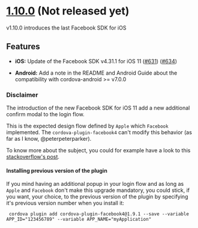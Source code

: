 <a name="1.10.0"></a>
# [1.10.0](https://github.com/jeduan/cordova-plugin-facebook4/releases/tag/v1.10.0) (Not released yet)

v1.10.0 introduces the last Facebook SDK for iOS

## Features

* **iOS:** Update of the Facebook SDK v4.31.1 for iOS 11 ([#631](https://github.com/jeduan/cordova-plugin-facebook4/issues/631)) ([#634](https://github.com/jeduan/cordova-plugin-facebook4/pull/634))

* **Android:** Add a note in the README and Android Guide about the compatibility with cordova-android >= v7.0.0

### Disclaimer 

The introduction of the new Facebook SDK for iOS 11 add a new additional confirm modal to the login flow. 

This is the expected design flow defined by `Apple` which `Facebook` implemented. The `cordova-plugin-facebook4` can't modify this behavior (as far as I know, @peterpeterparker).

To know more about the subject, you could for example have a look to this [stackoverflow's post](https://stackoverflow.com/questions/45858774/ios-11-facebook-signin-is-showing-an-initial-system-alert/).

#### Installing previous version of the plugin

If you mind having an additional popup in your login flow and as long as `Apple` and `Facebook` don't make this upgrade mandatory, you could stick, if you want, your choice, to the previous version of the plugin by specifying it's previous version number when you install it:

     cordova plugin add cordova-plugin-facebook4@1.9.1 --save --variable APP_ID="123456789" --variable APP_NAME="myApplication"
  